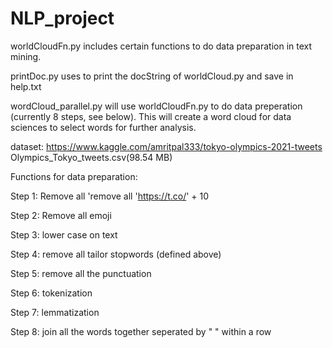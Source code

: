 # NLP_project

worldCloudFn.py includes certain functions to do data preparation in text mining.

printDoc.py     uses to print the docString of worldCloud.py and save in help.txt

wordCloud_parallel.py will use worldCloudFn.py to do data preperation (currently 8 steps, see below).
                      This will create a word cloud for data sciences to select words for further analysis. 


dataset:
https://www.kaggle.com/amritpal333/tokyo-olympics-2021-tweets
Olympics_Tokyo_tweets.csv(98.54 MB)

Functions for data preparation:

Step 1: Remove all 'remove all 'https://t.co/' + 10 

Step 2: Remove all emoji

Step 3: lower case on text

Step 4: remove all tailor stopwords (defined above)

Step 5: remove all the punctuation

Step 6: tokenization

Step 7: lemmatization      

Step 8: join all the words together seperated by " " within a row
